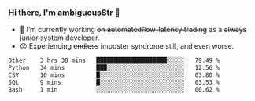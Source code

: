 ### Hi there, I'm ambiguou~~s~~Str 👋

<!--
**ambiguoustexture/ambiguoustexture** is a ✨ _special_ ✨ repository because its `README.md` (this file) appears on your GitHub profile.

Here are some ideas to get you started:
-->
- 🔭 I’m currently working ~~on automated/low-latency trading~~ as a ~~always junior system~~ developer.
- :worried: Experiencing ~~endless~~ imposter syndrome still, and even worse.

<!--START_SECTION:waka-->

```txt
Other    3 hrs 38 mins   ████████████████████░░░░░   79.49 %
Python   34 mins         ███░░░░░░░░░░░░░░░░░░░░░░   12.56 %
CSV      10 mins         █░░░░░░░░░░░░░░░░░░░░░░░░   03.80 %
SQL      9 mins          █░░░░░░░░░░░░░░░░░░░░░░░░   03.53 %
Bash     1 min           ░░░░░░░░░░░░░░░░░░░░░░░░░   00.62 %
```

<!--END_SECTION:waka-->
